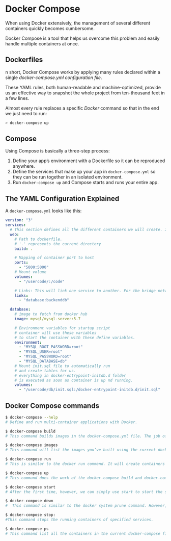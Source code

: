 # Docker Compose

When using Docker extensively, the management of several different containers quickly becomes cumbersome.

Docker Compose is a tool that helps us overcome this problem and easily handle multiple containers at once.

## Dockerfiles

n short, Docker Compose works by applying many rules declared within a single _docker-compose.yml configuration file_.

These YAML rules, both human-readable and machine-optimized, provide us an effective way to snapshot the whole project from ten-thousand feet in a few lines.

Almost every rule replaces a specific _Docker_ command so that in the end we just need to run:

```sh
> docker-compose up
```

## Compose

Using Compose is basically a three-step process:

1. Define your app’s environment with a Dockerfile so it can be reproduced anywhere.
1. Define the services that make up your app in `docker-compose.yml` so they can be run together in an isolated environment.
1. Run `docker-compose up` and Compose starts and runs your entire app.

## The YAML Configuration Explained

A `docker-compose.yml` looks like this:

```yaml
version: "3"
services:
  # This section defines all the different containers we will create. In our example, we have two services, web and database.
  web:
    # Path to dockerfile.
    # '.' represents the current directory
    build: .

    # Mapping of container port to host
    ports:
      - "5000:5000"
    # Mount volume
    volumes:
      - "/usercode/:/code"

    # Links: This will link one service to another. For the bridge network, we must specify which container should be accessible to which container using links.
    links:
      - "database:backenddb"

  database:
    # image to fetch from docker hub
    image: mysql/mysql-server:5.7

    # Environment variables for startup script
    # container will use these variables
    # to start the container with these define variables.
    environment:
      - "MYSQL_ROOT_PASSWORD=root"
      - "MYSQL_USER=root"
      - "MYSQL_PASSWORD=root"
      - "MYSQL_DATABASE=db"
    # Mount init.sql file to automatically run
    # and create tables for us.
    # everything in docker-entrypoint-initdb.d folder
    # is executed as soon as container is up nd running.
    volumes:
      - "/usercode/db/init.sql:/docker-entrypoint-initdb.d/init.sql"
```

## Docker Compose commands

```sh
$ docker-compose --help
# Define and run multi-container applications with Docker.

$ docker-compose build
# This command builds images in the docker-compose.yml file. The job of the build command is to get the images ready to create containers, so if a service is using the prebuilt image, it will skip this service.

$ docker-compose images
# This command will list the images you’ve built using the current docker-compose file.

$ docker-compose run
# This is similar to the docker run command. It will create containers from images built for the services mentioned in the compose file.

$ docker-compose up
# This command does the work of the docker-compose build and docker-compose run commands. It builds the images if they are not located locally and starts the containers. If images are already built, it will fork the container directly.

$ docker-compose start
# After the first time, however, we can simply use start to start the services.

$ docker-compose down
#  This command is similar to the docker system prune command. However, in Compose, it stops all the services and cleans up the containers, networks, and images.

$ docker-compose stop:
#This command stops the running containers of specified services.

$ docker-compose ps
# This command list all the containers in the current docker-compose file. They can then either be running or stopped.
```
